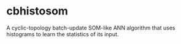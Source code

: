 # cbhistosom
A cyclic-topology batch-update SOM-like ANN algorithm that uses histograms to learn the statistics of its input.
